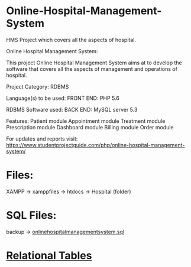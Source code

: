 # Online-Hospital-Management-System
HMS Project which covers all the aspects of hospital.

Online Hospital Management System:

This project Online Hospital Management System aims at to develop the software that covers all the aspects of management and operations of hospital.

Project Category:    RDBMS

Language(s) to be used: FRONT END: PHP 5.6

RDBMS Software used:    BACK END: MySQL server 5.3

Features:
Patient module
Appointment module
Treatment module
Prescription module
Dashboard module
Billing module
Order module

For updates and reports visit: https://www.studentprojectguide.com/php/online-hospital-management-system/



# Files:
XAMPP -> xamppfiles -> htdocs -> Hospital (folder)

# SQL Files:
backup -> [onlinehospitalmanagementsystem.sql](https://github.com/atindra305/HMS_Web/blob/main/backup/onlinehospitalmanagementsystem.sql)

# [Relational Tables](https://github.com/atindra305/HMS_Web/blob/main/Relational%20Table.pdf)
